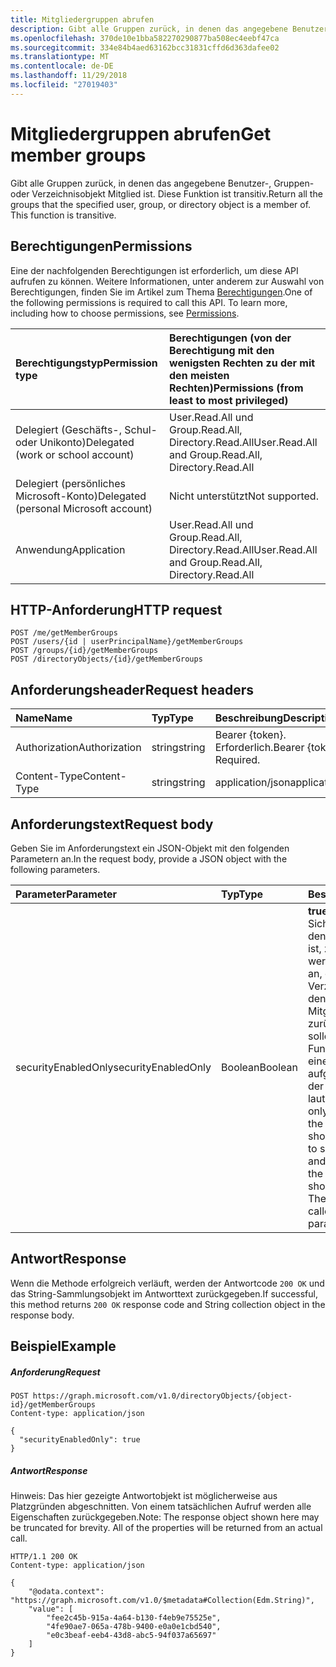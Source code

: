 ```yaml
---
title: Mitgliedergruppen abrufen
description: Gibt alle Gruppen zurück, in denen das angegebene Benutzer-, Gruppen- oder Verzeichnisobjekt Mitglied ist. Diese Funktion ist transitiv.
ms.openlocfilehash: 370de10e1bba582270290877ba508ec4eebf47ca
ms.sourcegitcommit: 334e84b4aed63162bcc31831cffd6d363dafee02
ms.translationtype: MT
ms.contentlocale: de-DE
ms.lasthandoff: 11/29/2018
ms.locfileid: "27019403"
---
```

# <a name="get-member-groups"></a><span data-ttu-id="fbe0c-104">Mitgliedergruppen abrufen</span><span class="sxs-lookup"><span data-stu-id="fbe0c-104">Get member groups</span></span>

<span data-ttu-id="fbe0c-p102">Gibt alle Gruppen zurück, in denen das angegebene Benutzer-, Gruppen- oder Verzeichnisobjekt Mitglied ist. Diese Funktion ist transitiv.</span><span class="sxs-lookup"><span data-stu-id="fbe0c-p102">Return all the groups that the specified user, group, or directory object is a member of. This function is transitive.</span></span>

## <a name="permissions"></a><span data-ttu-id="fbe0c-107">Berechtigungen</span><span class="sxs-lookup"><span data-stu-id="fbe0c-107">Permissions</span></span>
<span data-ttu-id="fbe0c-p103">Eine der nachfolgenden Berechtigungen ist erforderlich, um diese API aufrufen zu können. Weitere Informationen, unter anderem zur Auswahl von Berechtigungen, finden Sie im Artikel zum Thema [Berechtigungen](/graph/permissions-reference).</span><span class="sxs-lookup"><span data-stu-id="fbe0c-p103">One of the following permissions is required to call this API. To learn more, including how to choose permissions, see [Permissions](/graph/permissions-reference).</span></span>

|<span data-ttu-id="fbe0c-110">Berechtigungstyp</span><span class="sxs-lookup"><span data-stu-id="fbe0c-110">Permission type</span></span>      | <span data-ttu-id="fbe0c-111">Berechtigungen (von der Berechtigung mit den wenigsten Rechten zu der mit den meisten Rechten)</span><span class="sxs-lookup"><span data-stu-id="fbe0c-111">Permissions (from least to most privileged)</span></span>              |
|:--------------------|:---------------------------------------------------------|
|<span data-ttu-id="fbe0c-112">Delegiert (Geschäfts-, Schul- oder Unikonto)</span><span class="sxs-lookup"><span data-stu-id="fbe0c-112">Delegated (work or school account)</span></span> | <span data-ttu-id="fbe0c-113">User.Read.All und Group.Read.All, Directory.Read.All</span><span class="sxs-lookup"><span data-stu-id="fbe0c-113">User.Read.All and Group.Read.All, Directory.Read.All</span></span>    |
|<span data-ttu-id="fbe0c-114">Delegiert (persönliches Microsoft-Konto)</span><span class="sxs-lookup"><span data-stu-id="fbe0c-114">Delegated (personal Microsoft account)</span></span> | <span data-ttu-id="fbe0c-115">Nicht unterstützt</span><span class="sxs-lookup"><span data-stu-id="fbe0c-115">Not supported.</span></span>    |
|<span data-ttu-id="fbe0c-116">Anwendung</span><span class="sxs-lookup"><span data-stu-id="fbe0c-116">Application</span></span> | <span data-ttu-id="fbe0c-117">User.Read.All und Group.Read.All, Directory.Read.All</span><span class="sxs-lookup"><span data-stu-id="fbe0c-117">User.Read.All and Group.Read.All, Directory.Read.All</span></span> |

## <a name="http-request"></a><span data-ttu-id="fbe0c-118">HTTP-Anforderung</span><span class="sxs-lookup"><span data-stu-id="fbe0c-118">HTTP request</span></span>
<!-- { "blockType": "ignored" } -->
```http
POST /me/getMemberGroups
POST /users/{id | userPrincipalName}/getMemberGroups
POST /groups/{id}/getMemberGroups
POST /directoryObjects/{id}/getMemberGroups
```
## <a name="request-headers"></a><span data-ttu-id="fbe0c-119">Anforderungsheader</span><span class="sxs-lookup"><span data-stu-id="fbe0c-119">Request headers</span></span>
| <span data-ttu-id="fbe0c-120">Name</span><span class="sxs-lookup"><span data-stu-id="fbe0c-120">Name</span></span>       | <span data-ttu-id="fbe0c-121">Typ</span><span class="sxs-lookup"><span data-stu-id="fbe0c-121">Type</span></span> | <span data-ttu-id="fbe0c-122">Beschreibung</span><span class="sxs-lookup"><span data-stu-id="fbe0c-122">Description</span></span>|
|:---------------|:--------|:----------|
| <span data-ttu-id="fbe0c-123">Authorization</span><span class="sxs-lookup"><span data-stu-id="fbe0c-123">Authorization</span></span>  | <span data-ttu-id="fbe0c-124">string</span><span class="sxs-lookup"><span data-stu-id="fbe0c-124">string</span></span>  | <span data-ttu-id="fbe0c-p104">Bearer {token}. Erforderlich.</span><span class="sxs-lookup"><span data-stu-id="fbe0c-p104">Bearer {token}. Required.</span></span> |
| <span data-ttu-id="fbe0c-127">Content-Type</span><span class="sxs-lookup"><span data-stu-id="fbe0c-127">Content-Type</span></span>   | <span data-ttu-id="fbe0c-128">string</span><span class="sxs-lookup"><span data-stu-id="fbe0c-128">string</span></span>  | <span data-ttu-id="fbe0c-129">application/json</span><span class="sxs-lookup"><span data-stu-id="fbe0c-129">application/json</span></span>  |

## <a name="request-body"></a><span data-ttu-id="fbe0c-130">Anforderungstext</span><span class="sxs-lookup"><span data-stu-id="fbe0c-130">Request body</span></span>
<span data-ttu-id="fbe0c-131">Geben Sie im Anforderungstext ein JSON-Objekt mit den folgenden Parametern an.</span><span class="sxs-lookup"><span data-stu-id="fbe0c-131">In the request body, provide a JSON object with the following parameters.</span></span>

| <span data-ttu-id="fbe0c-132">Parameter</span><span class="sxs-lookup"><span data-stu-id="fbe0c-132">Parameter</span></span>    | <span data-ttu-id="fbe0c-133">Typ</span><span class="sxs-lookup"><span data-stu-id="fbe0c-133">Type</span></span>   |<span data-ttu-id="fbe0c-134">Beschreibung</span><span class="sxs-lookup"><span data-stu-id="fbe0c-134">Description</span></span>|
|:---------------|:--------|:----------|
|<span data-ttu-id="fbe0c-135">securityEnabledOnly</span><span class="sxs-lookup"><span data-stu-id="fbe0c-135">securityEnabledOnly</span></span>|<span data-ttu-id="fbe0c-136">Boolean</span><span class="sxs-lookup"><span data-stu-id="fbe0c-136">Boolean</span></span>| <span data-ttu-id="fbe0c-p105">**true** gibt an, dass nur Sicherheitsgruppen, in denen die Person Mitglied ist, zurückgegeben werden sollen; **falsch** gibt an, dass alle Gruppen und Verzeichnisrollen, in denen die Person ein Mitglied ist, zurückgegeben werden sollen. **Hinweis**: Die Funktion kann nur für einen Benutzer aufgerufen werden, wenn der Parameter **true** lautet.</span><span class="sxs-lookup"><span data-stu-id="fbe0c-p105">**true** to specify that only security groups that the entity is a member of should be returned; **false** to specify that all groups and directory roles that the entity is a member of should be returned. **Note**: The function can only be called on a user if the parameter is **true**.</span></span> |

## <a name="response"></a><span data-ttu-id="fbe0c-139">Antwort</span><span class="sxs-lookup"><span data-stu-id="fbe0c-139">Response</span></span>

<span data-ttu-id="fbe0c-140">Wenn die Methode erfolgreich verläuft, werden der Antwortcode `200 OK` und das String-Sammlungsobjekt im Antworttext zurückgegeben.</span><span class="sxs-lookup"><span data-stu-id="fbe0c-140">If successful, this method returns `200 OK` response code and String collection object in the response body.</span></span>

## <a name="example"></a><span data-ttu-id="fbe0c-141">Beispiel</span><span class="sxs-lookup"><span data-stu-id="fbe0c-141">Example</span></span>

##### <a name="request"></a><span data-ttu-id="fbe0c-142">Anforderung</span><span class="sxs-lookup"><span data-stu-id="fbe0c-142">Request</span></span>

<!-- {
  "blockType": "request",
  "name": "directoryobject_getmembergroups"
}-->
```http
POST https://graph.microsoft.com/v1.0/directoryObjects/{object-id}/getMemberGroups
Content-type: application/json

{
  "securityEnabledOnly": true
}
```

##### <a name="response"></a><span data-ttu-id="fbe0c-143">Antwort</span><span class="sxs-lookup"><span data-stu-id="fbe0c-143">Response</span></span>
<span data-ttu-id="fbe0c-p106">Hinweis: Das hier gezeigte Antwortobjekt ist möglicherweise aus Platzgründen abgeschnitten. Von einem tatsächlichen Aufruf werden alle Eigenschaften zurückgegeben.</span><span class="sxs-lookup"><span data-stu-id="fbe0c-p106">Note: The response object shown here may be truncated for brevity. All of the properties will be returned from an actual call.</span></span>
<!-- {
  "blockType": "response",
  "truncated": true,
  "@odata.type": "string",
  "isCollection": true
} -->
```http
HTTP/1.1 200 OK
Content-type: application/json

{
    "@odata.context": "https://graph.microsoft.com/v1.0/$metadata#Collection(Edm.String)",
    "value": [
        "fee2c45b-915a-4a64-b130-f4eb9e75525e",
        "4fe90ae7-065a-478b-9400-e0a0e1cbd540",
        "e0c3beaf-eeb4-43d8-abc5-94f037a65697"
    ]
}
```

<!-- uuid: 8fcb5dbc-d5aa-4681-8e31-b001d5168d79
2015-10-25 14:57:30 UTC -->
<!-- {
  "type": "#page.annotation",
  "description": "directoryObject: getMemberGroups",
  "keywords": "",
  "section": "documentation",
  "tocPath": ""
}-->
